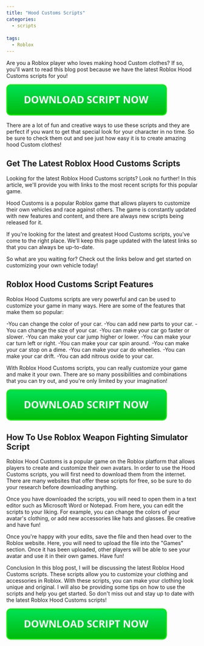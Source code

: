 ```yaml
---
title: "Hood Customs Scripts"
categories:
  - scripts
  
tags:
  - Roblox
---
```


Are you a Roblox player who loves making hood Custom clothes? If so, you'll want to read this blog post because we have the latest Roblox Hood Customs scripts for you!

[![script button](https://github.com/robloxpaste/robloxpaste.github.io/blob/main/script_button.png?raw=true)](https://rbxpaste.com/latest-script)


There are a lot of fun and creative ways to use these scripts and they are perfect if you want to get that special look for your character in no time. So be sure to check them out and see just how easy it is to create amazing hood Custom clothes!

## Get The Latest Roblox Hood Customs Scripts

Looking for the latest Roblox Hood Customs scripts? Look no further! In this article, we'll provide you with links to the most recent scripts for this popular game.

Hood Customs is a popular Roblox game that allows players to customize their own vehicles and race against others. The game is constantly updated with new features and content, and there are always new scripts being released for it.

If you're looking for the latest and greatest Hood Customs scripts, you've come to the right place. We'll keep this page updated with the latest links so that you can always be up-to-date.

So what are you waiting for? Check out the links below and get started on customizing your own vehicle today!

## Roblox Hood Customs Script Features
Roblox Hood Customs scripts are very powerful and can be used to customize your game in many ways. Here are some of the features that make them so popular:

-You can change the color of your car.
-You can add new parts to your car.
-You can change the size of your car.
-You can make your car go faster or slower.
-You can make your car jump higher or lower.
-You can make your car turn left or right.
-You can make your car spin around.
-You can make your car stop on a dime.
-You can make your car do wheelies.
-You can make your car drift.
-You can add nitrous oxide to your car.

With Roblox Hood Customs scripts, you can really customize your game and make it your own. There are so many possibilities and combinations that you can try out, and you're only limited by your imagination!

[![script button](https://github.com/robloxpaste/robloxpaste.github.io/blob/main/script_button.png?raw=true)](https://rbxpaste.com/latest-script)

## How To Use Roblox Weapon Fighting Simulator Script

Roblox Hood Customs is a popular game on the Roblox platform that allows players to create and customize their own avatars. In order to use the Hood Customs scripts, you will first need to download them from the internet. There are many websites that offer these scripts for free, so be sure to do your research before downloading anything.

Once you have downloaded the scripts, you will need to open them in a text editor such as Microsoft Word or Notepad. From here, you can edit the scripts to your liking. For example, you can change the colors of your avatar's clothing, or add new accessories like hats and glasses. Be creative and have fun!

Once you're happy with your edits, save the file and then head over to the Roblox website. Here, you will need to upload the file into the "Games" section. Once it has been uploaded, other players will be able to see your avatar and use it in their own games. Have fun!

Conclusion
In this blog post, I will be discussing the latest Roblox Hood Customs scripts. These scripts allow you to customize your clothing and accessories in Roblox. With these scripts, you can make your clothing look unique and original. I will also be providing some tips on how to use the scripts and help you get started. So don't miss out and stay up to date with the latest Roblox Hood Customs scripts!

[![script button](https://github.com/robloxpaste/robloxpaste.github.io/blob/main/script_button.png?raw=true)](https://rbxpaste.com/latest-script)